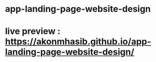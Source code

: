 # app-landing-page-website-design

# live preview : https://akonmhasib.github.io/app-landing-page-website-design/

